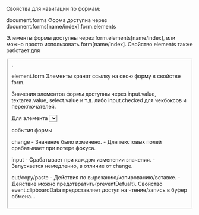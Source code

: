 Свойства для навигации по формам:

document.forms
Форма доступна через document.forms[name/index].form.elements

Элементы формы доступны через form.elements[name/index], или можно просто использовать form[name/index]. Свойство elements также работает для <fieldset>.

element.form
Элементы хранят ссылку на свою форму в свойстве form.

Значения элементов формы доступны через input.value, textarea.value, select.value и т.д. либо input.checked для чекбоксов и переключателей.

Для элемента <select> мы также можем получить индекс выбранного пункта через select.selectedIndex, либо используя коллекцию пунктов select.options.



события формы

change - 	Значение было изменено. - 	Для текстовых полей срабатывает при потере фокуса.

input - 	Срабатывает при каждом изменении значения. - 	Запускается немедленно, в отличие от change.

cut/copy/paste - Действия по вырезанию/копированию/вставке. - Действие можно предотвратить(preventDefualt). Свойство event.clipboardData предоставляет доступ на чтение/запись в буфер обмена…


